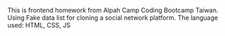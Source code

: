 This is frontend homework from Alpah Camp Coding Bootcamp Taiwan.
Using Fake data list for cloning a social network platform.
The language used: HTML, CSS, JS
